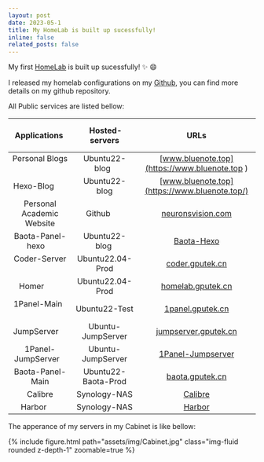 ```yaml
---
layout: post
date: 2023-05-1
title: My HomeLab is built up sucessfully!
inline: false
related_posts: false
---
```


My first [HomeLab](http://www.gputek.cn:8083/) is built up sucessfully! :sparkles: :smile:

I released my homelab configurations on my [Github](https://github.com/LiZheng1997/homelab), you can find more details on my github repository.

All Public services are listed bellow:


|        Applications       |  Hosted-servers   |URLs                                                       |
| :-----------------------: | :--------------:  | :------------------------------------:                    |
|Personal Blogs             |Ubuntu22-blog      |[www.bluenote.top](https://www.bluenote.top )              |
|Hexo-Blog                  |Ubuntu22-blog      |[www.bluenote.top](https://www.bluenote.top/)              |
|Personal Academic Website  |Github             |[neuronsvision.com](https://neuronsvision.com/)              |
|Baota-Panel-hexo           |Ubuntu22-blog      |[Baota-Hexo](https://www.gputek.cn:26459/ad31e4e2)         |
|Coder-Server               |Ubuntu22.04-Prod   |[coder.gputek.cn](http://coder.gputek.cn)                  |
|Homer                      |Ubuntu22.04-Prod   |[homelab.gputek.cn](http://homelab.gputek.cn/)             |
|1Panel-Main                |Ubuntu22-Test      |[1panel.gputek.cn](http://1panel.gputek.cn/)               |
|JumpServer                 |Ubuntu-JumpServer  |[jumpserver.gputek.cn](http://jumpserver.gputek.cn/)       |
|1Panel-JumpServer          |Ubuntu-JumpServer  |[1Panel-Jumpserver](https://www.gputek.cn:34307/7bea1109d8)|
|Baota-Panel-Main           |Ubuntu22-Baota-Prod|[baota.gputek.cn](http://baota.gputek.cn/)                 |
|Calibre                    |Synology-NAS       |[Calibre](http://www.synotech.top:8888/)                   |
|Harbor                     |Synology-NAS       |[Harbor](https://www.synotech.top:4001)                    |

The apperance of my servers in my Cabinet is like bellow:

<div class="row mt-3">
    <div class="col-sm mt-3 mt-md-0">
        {% include figure.html path="assets/img/Cabinet.jpg" class="img-fluid rounded z-depth-1" zoomable=true %}
    </div>
</div>
